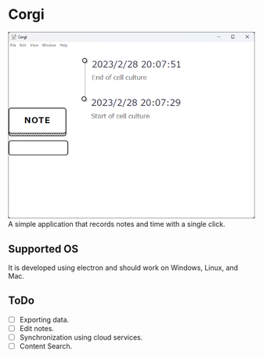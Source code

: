 # Corgi
![screenshot](images/screenshot.png)
A simple application that records notes and time with a single click.

## Supported OS
It is developed using electron and should work on Windows, Linux, and Mac.

## ToDo

- [ ] Exporting data.
- [ ] Edit notes.
- [ ] Synchronization using cloud services.
- [ ] Content Search.
